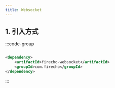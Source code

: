 ```yaml
---
title: Websocket
---
```


## 1. 引入方式

:::code-group

```xml [pom.xml]

<dependency>
    <artifactId>firecho-websocket</artifactId>
    <groupId>com.firecho</groupId>
</dependency>
```

:::

